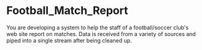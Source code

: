 # Football_Match_Report
You are developing a system to help the staff of a football/soccer club's web site report on matches. Data is received from a variety of sources and piped into a single stream after being cleaned up.
